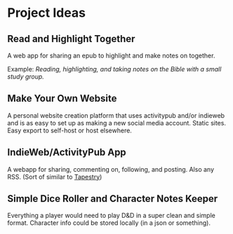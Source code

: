 # Project Ideas

## Read and Highlight Together

A web app for sharing an epub to highlight and make notes on together.

Example: *Reading, highlighting, and taking notes on the Bible with a small study group.*

## Make Your Own Website

A personal website creation platform that uses activitypub and/or indieweb and is as easy to set up as making a new social media account. Static sites. Easy export to self-host or host elsewhere.

## IndieWeb/ActivityPub App

A webapp for sharing, commenting on, following, and posting. Also any RSS. (Sort of similar to [Tapestry](https://usetapestry.com/))

## Simple Dice Roller and Character Notes Keeper

Everything a player would need to play D&D in a super clean and simple format. Character info could be stored locally (in a json or something).
